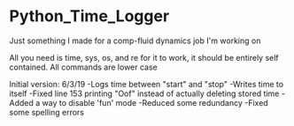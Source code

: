 # Python_Time_Logger
Just something I made for a comp-fluid dynamics job I'm working on

All you need is time, sys, os, and re for it to work, it should be entirely self contained.
All commands are lower case

Initial version: 6/3/19
-Logs time between "start" and "stop"
-Writes time to itself
-Fixed line 153 printing "Oof" instead of actually deleting stored time
-Added a way to disable 'fun' mode
-Reduced some redundancy
-Fixed some spelling errors
